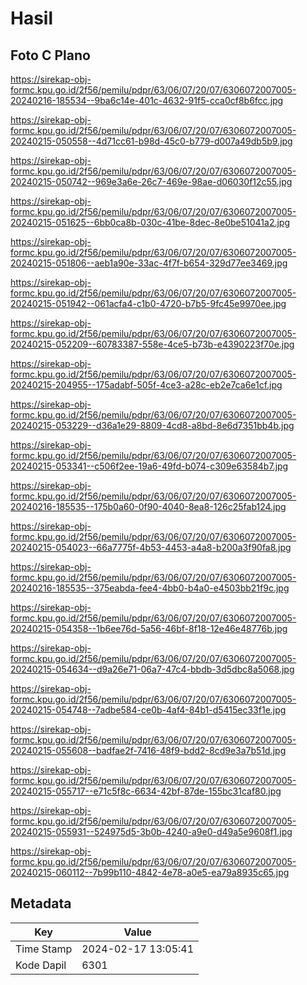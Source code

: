 # Hasil

## Foto C Plano

https://sirekap-obj-formc.kpu.go.id/2f56/pemilu/pdpr/63/06/07/20/07/6306072007005-20240216-185534--9ba6c14e-401c-4632-91f5-cca0cf8b6fcc.jpg

https://sirekap-obj-formc.kpu.go.id/2f56/pemilu/pdpr/63/06/07/20/07/6306072007005-20240215-050558--4d71cc61-b98d-45c0-b779-d007a49db5b9.jpg

https://sirekap-obj-formc.kpu.go.id/2f56/pemilu/pdpr/63/06/07/20/07/6306072007005-20240215-050742--969e3a6e-26c7-469e-98ae-d06030f12c55.jpg

https://sirekap-obj-formc.kpu.go.id/2f56/pemilu/pdpr/63/06/07/20/07/6306072007005-20240215-051625--6bb0ca8b-030c-41be-8dec-8e0be51041a2.jpg

https://sirekap-obj-formc.kpu.go.id/2f56/pemilu/pdpr/63/06/07/20/07/6306072007005-20240215-051806--aeb1a90e-33ac-4f7f-b654-329d77ee3469.jpg

https://sirekap-obj-formc.kpu.go.id/2f56/pemilu/pdpr/63/06/07/20/07/6306072007005-20240215-051942--061acfa4-c1b0-4720-b7b5-9fc45e9970ee.jpg

https://sirekap-obj-formc.kpu.go.id/2f56/pemilu/pdpr/63/06/07/20/07/6306072007005-20240215-052209--60783387-558e-4ce5-b73b-e4390223f70e.jpg

https://sirekap-obj-formc.kpu.go.id/2f56/pemilu/pdpr/63/06/07/20/07/6306072007005-20240215-204955--175adabf-505f-4ce3-a28c-eb2e7ca6e1cf.jpg

https://sirekap-obj-formc.kpu.go.id/2f56/pemilu/pdpr/63/06/07/20/07/6306072007005-20240215-053229--d36a1e29-8809-4cd8-a8bd-8e6d7351bb4b.jpg

https://sirekap-obj-formc.kpu.go.id/2f56/pemilu/pdpr/63/06/07/20/07/6306072007005-20240215-053341--c506f2ee-19a6-49fd-b074-c309e63584b7.jpg

https://sirekap-obj-formc.kpu.go.id/2f56/pemilu/pdpr/63/06/07/20/07/6306072007005-20240216-185535--175b0a60-0f90-4040-8ea8-126c25fab124.jpg

https://sirekap-obj-formc.kpu.go.id/2f56/pemilu/pdpr/63/06/07/20/07/6306072007005-20240215-054023--66a7775f-4b53-4453-a4a8-b200a3f90fa8.jpg

https://sirekap-obj-formc.kpu.go.id/2f56/pemilu/pdpr/63/06/07/20/07/6306072007005-20240216-185535--375eabda-fee4-4bb0-b4a0-e4503bb21f9c.jpg

https://sirekap-obj-formc.kpu.go.id/2f56/pemilu/pdpr/63/06/07/20/07/6306072007005-20240215-054358--1b6ee76d-5a56-46bf-8f18-12e46e48776b.jpg

https://sirekap-obj-formc.kpu.go.id/2f56/pemilu/pdpr/63/06/07/20/07/6306072007005-20240215-054634--d9a26e71-06a7-47c4-bbdb-3d5dbc8a5068.jpg

https://sirekap-obj-formc.kpu.go.id/2f56/pemilu/pdpr/63/06/07/20/07/6306072007005-20240215-054748--7adbe584-ce0b-4af4-84b1-d5415ec33f1e.jpg

https://sirekap-obj-formc.kpu.go.id/2f56/pemilu/pdpr/63/06/07/20/07/6306072007005-20240215-055608--badfae2f-7416-48f9-bdd2-8cd9e3a7b51d.jpg

https://sirekap-obj-formc.kpu.go.id/2f56/pemilu/pdpr/63/06/07/20/07/6306072007005-20240215-055717--e71c5f8c-6634-42bf-87de-155bc31caf80.jpg

https://sirekap-obj-formc.kpu.go.id/2f56/pemilu/pdpr/63/06/07/20/07/6306072007005-20240215-055931--524975d5-3b0b-4240-a9e0-d49a5e9608f1.jpg

https://sirekap-obj-formc.kpu.go.id/2f56/pemilu/pdpr/63/06/07/20/07/6306072007005-20240215-060112--7b99b110-4842-4e78-a0e5-ea79a8935c65.jpg


## Metadata

| Key        | Value               |
| ---------- | ------------------- |
| Time Stamp | 2024-02-17 13:05:41 |
| Kode Dapil | 6301                |



